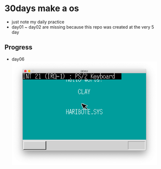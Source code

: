 # 30days make a os
- just note my daily practice
- day01 ~ day02 are missing because this repo was created at the very 5 day

## Progress
- day06
![dya06](./day06/6.png)
